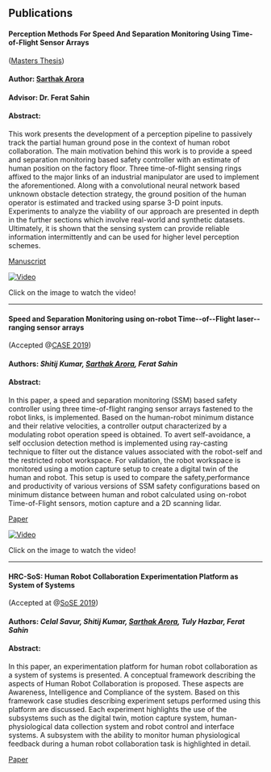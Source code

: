 ## Publications

#### Perception Methods For Speed And Separation Monitoring Using Time-of-Flight Sensor Arrays 
([Masters Thesis](https://scholarworks.rit.edu/theses/10334/))
#### Author: [Sarthak Arora](http://arorasarthak.github.io) 
#### Advisor: Dr. Ferat Sahin
#### Abstract:
This work presents the development of a perception pipeline to passively track the partial human ground pose in the context of human robot collaboration. The main motivation behind this work is to provide a speed and separation monitoring based safety controller with an estimate of human position on the factory floor. Three time-of-flight sensing rings affixed to the major links of an industrial manipulator are used to implement the aforementioned. Along with a convolutional neural network based unknown obstacle detection strategy, the ground position of the human operator is estimated and tracked using sparse 3-D point inputs. Experiments to analyze the viability of our approach are presented in depth in the further sections which involve real-world and synthetic datasets. Ultimately, it is shown that the sensing system can provide reliable information intermittently and can be used for higher level perception schemes.

[Manuscript](https://scholarworks.rit.edu/theses/10334/)

[![Video](https://img.youtube.com/vi/fxHwCIYJh8I/0.jpg)](https://www.youtube.com/watch?v=fxHwCIYJh8I "Video")

Click on the image to watch the video!

___
#### Speed and Separation Monitoring using on-robot Time--of--Flight laser--ranging sensor arrays 
(Accepted @[CASE 2019](https://www.ieee-ras.org/component/rseventspro/event/1488-case-2019-international-conference-on-automation-science-and-engineering))
#### Authors: _Shitij Kumar, [Sarthak Arora](http://arorasarthak.github.io), Ferat Sahin_
#### Abstract:
In this paper, a speed and separation monitoring (SSM) based safety controller using three 
time-of-flight ranging sensor arrays fastened to the robot links, is implemented. 
Based on the human-robot minimum distance and their relative velocities, a controller output 
characterized by a modulating robot operation speed is obtained. 
To avert self-avoidance, a self occlusion detection method is implemented using ray-casting 
technique to filter out the distance values associated with the robot-self and the restricted 
robot workspace. For validation, the robot workspace is monitored using 
a motion capture setup to create a digital twin of the human and robot. 
This setup is used to compare the safety,performance and productivity of various versions of 
SSM safety configurations based on minimum distance between human and robot calculated using 
on-robot Time-of-Flight sensors, motion capture and a 2D scanning lidar.

[Paper](https://doi.org/10.1109/COASE.2019.8843326)

[![Video](https://img.youtube.com/vi/EQTV55jODb8/0.jpg)](https://www.youtube.com/watch?v=EQTV55jODb8 "Video")

Click on the image to watch the video!


______
#### HRC-SoS: Human Robot Collaboration Experimentation Platform as System of Systems
(Accepted at @[SoSE 2019](http://sosengineering.org/2019/))
#### Authors: _Celal Savur, Shitij Kumar, [Sarthak Arora](http://arorasarthak.github.io), Tuly Hazbar, Ferat Sahin_
#### Abstract:
In this paper, an experimentation platform for human robot collaboration as a system of systems is presented. 
A conceptual framework describing the aspects of Human Robot Collaboration is proposed. 
These aspects are Awareness, Intelligence and Compliance of the system. Based on this framework 
case studies describing experiment setups performed using this platform are discussed. Each experiment 
highlights the use of the subsystems such as the digital twin, motion capture system, human-physiological 
data collection system and robot control and interface systems. A subsystem with the ability to 
monitor human physiological feedback during a human robot collaboration task is highlighted in detail.

[Paper](https://doi.org/10.1109/SYSOSE.2019.8753881)
